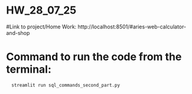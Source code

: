# HW_28_07_25

#Link to project/Home Work: 
      http://localhost:8501/#aries-web-calculator-and-shop
# Command to run the code from the terminal:
      streamlit run sql_commands_second_part.py
